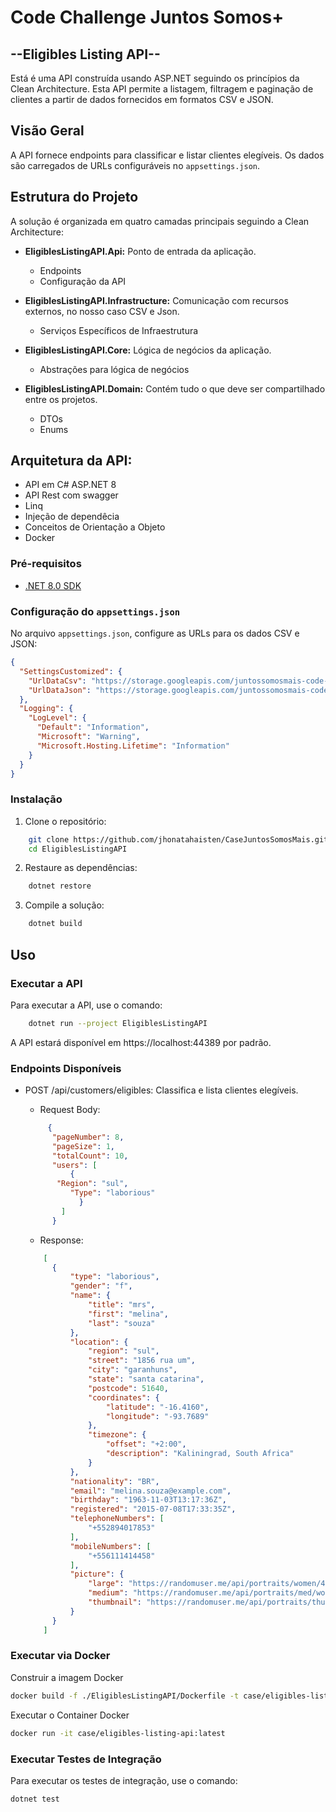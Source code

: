 # Code Challenge Juntos Somos+
## --Eligibles Listing API--

Está é uma API construída usando ASP.NET seguindo os princípios da Clean Architecture. Esta API permite a listagem, filtragem e paginação de clientes a partir de dados fornecidos em formatos CSV e JSON.

## Visão Geral

A API fornece endpoints para classificar e listar clientes elegíveis. Os dados são carregados de URLs configuráveis no `appsettings.json`.

## Estrutura do Projeto

A solução é organizada em quatro camadas principais seguindo a Clean Architecture:

- **EligiblesListingAPI.Api:** Ponto de entrada da aplicação.
  - Endpoints 
  - Configuração da API

- **EligiblesListingAPI.Infrastructure:** Comunicação com recursos externos, no nosso caso CSV e Json. 
  - Serviços Específicos de Infraestrutura

- **EligiblesListingAPI.Core:** Lógica de negócios da aplicação.  
  - Abstrações para lógica de negócios

- **EligiblesListingAPI.Domain:** Contém tudo o que deve ser compartilhado entre os projetos.
  - DTOs
  - Enums

## Arquitetura da API:
   - API em C# ASP.NET 8
   - API Rest com swagger
   - Linq
   - Injeção de dependêcia
   - Conceitos de Orientação a Objeto
   - Docker

### Pré-requisitos

- [.NET 8.0 SDK](https://dotnet.microsoft.com/download/dotnet/8.0)

### Configuração do `appsettings.json`

No arquivo `appsettings.json`, configure as URLs para os dados CSV e JSON:

```json
{
  "SettingsCustomized": {
    "UrlDataCsv": "https://storage.googleapis.com/juntossomosmais-code-challenge/input-backend.csv",
    "UrlDataJson": "https://storage.googleapis.com/juntossomosmais-code-challenge/input-backend.json"
  },
  "Logging": {
    "LogLevel": {
      "Default": "Information",
      "Microsoft": "Warning",
      "Microsoft.Hosting.Lifetime": "Information"
    }
  }
}
```
### Instalação

1. Clone o repositório:
```bash
    git clone https://github.com/jhonatahaisten/CaseJuntosSomosMais.git
    cd EligiblesListingAPI
```

2. Restaure as dependências:
```bash
    dotnet restore
```

3. Compile a solução:
```bash
    dotnet build
```

## Uso
### Executar a API

Para executar a API, use o comando:
```bash
    dotnet run --project EligiblesListingAPI
```

A API estará disponível em https://localhost:44389 por padrão.

### Endpoints Disponíveis
- POST /api/customers/eligibles: Classifica e lista clientes elegíveis.

  - Request Body:

  ```json
       {
        "pageNumber": 8,
        "pageSize": 1,
        "totalCount": 10,
        "users": [
      		{
         "Region": "sul",
      		"Type": "laborious"
		      }
          ]  
        }
  ```
  - Response:

  ```json
      [
    	{
    		"type": "laborious",
    		"gender": "f",
    		"name": {
    			"title": "mrs",
    			"first": "melina",
    			"last": "souza"
    		},
    		"location": {
    			"region": "sul",
    			"street": "1856 rua um",
    			"city": "garanhuns",
    			"state": "santa catarina",
    			"postcode": 51640,
    			"coordinates": {
    				"latitude": "-16.4160",
    				"longitude": "-93.7689"
    			},
    			"timezone": {
    				"offset": "+2:00",
    				"description": "Kaliningrad, South Africa"
    			}
    		},
    		"nationality": "BR",
    		"email": "melina.souza@example.com",
    		"birthday": "1963-11-03T13:17:36Z",
    		"registered": "2015-07-08T17:33:35Z",
    		"telephoneNumbers": [
    			"+552894017853"
    		],
    		"mobileNumbers": [
    			"+556111414458"
    		],
    		"picture": {
    			"large": "https://randomuser.me/api/portraits/women/46.jpg",
    			"medium": "https://randomuser.me/api/portraits/med/women/46.jpg",
    			"thumbnail": "https://randomuser.me/api/portraits/thumb/women/46.jpg"
    		}
    	}
      ]
  ```
### Executar via Docker

Construir a imagem Docker

  ```bash
docker build -f ./EligiblesListingAPI/Dockerfile -t case/eligibles-listing-api:latest .
  ```

Executar o Container Docker

  ```bash
docker run -it case/eligibles-listing-api:latest
  ```

### Executar Testes de Integração
Para executar os testes de integração, use o comando:

  ```bash
dotnet test
  ```

